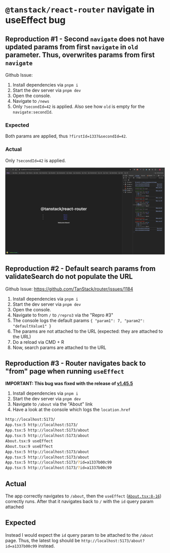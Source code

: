 # `@tanstack/react-router` navigate in useEffect bug

## Reproduction #1 - Second `navigate` does not have updated params from first `navigate` in `old` parameter. Thus, overwrites params from first `navigate`

Github Issue: 

1. Install dependencies via `pnpm i`
2. Start the dev server via `pnpm dev`
3. Open the console.
4. Navigate to `/news`
5. Only `?secondId=42` is applied. Also see how `old` is empty for the `navigate:secondId`.

### Expected
Both params are applied, thus `?firstId=1337&secondId=42`.

### Actual
Only `?secondId=42` is applied.

![@tanstack/react-router@1.45.8 is missing old params (bug)](./tanstack-router-useEffect-navigate-bug.png)

## Reproduction #2 - Default search params from validateSearch do not populate the URL

Github Issue: https://github.com/TanStack/router/issues/1184

1. Install dependencies via `pnpm i`
2. Start the dev server via `pnpm dev`
3. Open the console.
4. Navigate to from `/` to `/repro3` via the "Repro #3"
5. The console logs the default params `{ "param1": 7, "param2": "defaultValue1" }`
6. The params are not attached to the URL (expected: they are attached to the URL)
7. Do a reload via CMD + R
8. Now, search params are attached to the URL

## Reproduction #3 - Router navigates back to "from" page when running `useEffect`

**IMPORTANT: This bug was fixed with the release of [v1.45.5](https://github.com/TanStack/router/releases/tag/v1.45.5)**

1. Install dependencies via `pnpm i`
2. Start the dev server via `pnpm dev`
3. Navigate to `/about` via the "About" link
4. Have a look at the console which logs the `location.href`

```sh
http://localhost:5173/
App.tsx:5 http://localhost:5173/
App.tsx:5 http://localhost:5173/about
App.tsx:5 http://localhost:5173/about
About.tsx:9 useEffect
About.tsx:9 useEffect
App.tsx:5 http://localhost:5173/about
App.tsx:5 http://localhost:5173/about
App.tsx:5 http://localhost:5173/?id=a1337b00c99
App.tsx:5 http://localhost:5173/?id=a1337b00c99
```

## Actual
The app correctly navigates to `/about`, then the `useEffect` ([`About.tsx:8-16`](https://github.com/lukaskoeller/tanstack-react-router-useEffect-navigate-reproduction/blob/0871b04aa1222660fc5065bcb73fca6beaaba497/src/About.tsx#L8)) correctly runs.
After that it navigates back to `/` with the `id` query param attached

## Expected
Instead I would expect the `id` query param to be attached to the `/about` page. Thus,
the latest log should be `http://localhost:5173/about?id=a1337b00c99` instead.